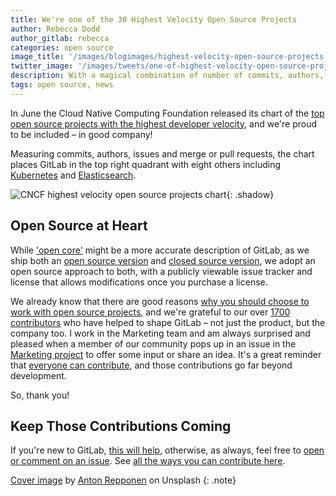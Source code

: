 ```yaml
---
title: We're one of the 30 Highest Velocity Open Source Projects
author: Rebecca Dodd
author_gitlab: rebecca
categories: open source
image_title: '/images/blogimages/highest-velocity-open-source-projects.jpg'
twitter_image: '/images/tweets/one-of-highest-velocity-open-source-projects.png'
description: With a magical combination of number of commits, authors, issues and merge requests, we're in great company with other open source projects with momentum.
tags: open source, news
---
```


In June the Cloud Native Computing Foundation released its chart of the [top open source projects with the highest developer velocity](https://www.cncf.io/blog/2017/06/05/30-highest-velocity-open-source-projects/), and we're proud to be included – in good company!

<!-- more -->

Measuring commits, authors, issues and merge or pull requests, the chart places GitLab in the top right quadrant with eight others including [Kubernetes](https://docs.gitlab.com/ee/user/project/clusters/index.html) and [Elasticsearch](https://docs.gitlab.com/ee/integration/elasticsearch.html).

![CNCF highest velocity open source projects chart](/images/blogimages/CNCF-highest-velocity-open-source-chart.png){: .shadow}

## Open Source at Heart

While ['open core'](/blog/2016/07/20/gitlab-is-open-core-github-is-closed-source/) might be a more accurate description of GitLab, as we ship both an [open source version](/features/) and [closed source version](/pricing/), we adopt an open source approach to both, with a publicly viewable issue tracker and license that allows modifications once you purchase a license.

We already know that there are good reasons [why you should choose to work with open source projects](/blog/2017/03/03/why-choose-open-source/), and we're grateful to our over [1700 contributors](http://contributors.gitlab.com/contributors) who have helped to shape GitLab – not just the product, but the company too. I work in the Marketing team and am always surprised and pleased when a member of our community pops up in an issue in the [Marketing project](https://gitlab.com/gitlab-com/marketing/issues) to offer some input or share an idea. It's a great reminder that [everyone can contribute](/community/contribute/), and those contributions go far beyond development.

So, thank you!

## Keep Those Contributions Coming

If you're new to GitLab, [this will help](/blog/2016/12/07/heres-how-new-programmers-can-learn-by-contributing-to-gitlab/), otherwise, as always, feel free to [open or comment on an issue](https://gitlab.com/gitlab-org/gitlab-ce/issues). See [all the ways you can contribute here](/community/contribute/).

[Cover image](https://unsplash.com/search/jaws-haiku-pauwela-united-states?photo=sW8psg40WXY) by [Anton Repponen](https://unsplash.com/@repponen) on Unsplash
{: .note}
